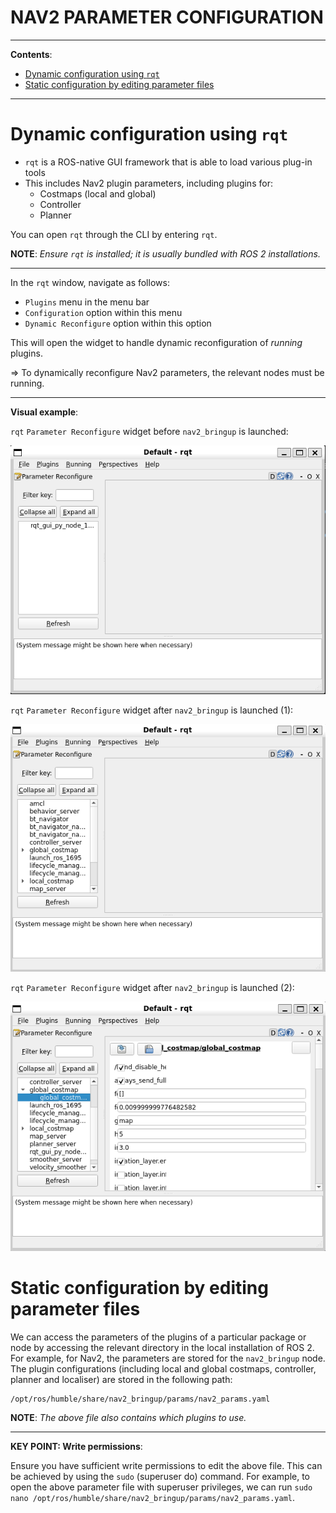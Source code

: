 <h1>NAV2 PARAMETER CONFIGURATION</h1>

---

**Contents**:

- [Dynamic configuration using `rqt`](#dynamic-configuration-using-rqt)
- [Static configuration by editing parameter files](#static-configuration-by-editing-parameter-files)

---

# Dynamic configuration using `rqt`
- `rqt` is a ROS-native GUI framework that is able to load various plug-in tools
- This includes Nav2 plugin parameters, including plugins for:
    - Costmaps (local and global)
    - Controller
    - Planner

You can open `rqt` through the CLI by entering `rqt`.

**NOTE**: *Ensure `rqt` is installed; it is usually bundled with ROS 2 installations.*

---

In the `rqt` window, navigate as follows:

- `Plugins` menu in the menu bar
- `Configuration` option within this menu
- `Dynamic Reconfigure` option within this option

This will open the widget to handle dynamic reconfiguration of *running* plugins.

=> To dynamically reconfigure Nav2 parameters, the relevant nodes must be running.

---

**Visual example**:

`rqt` `Parameter Reconfigure` widget before `nav2_bringup` is launched:

![](../media/rqt-parameter-reconfigure-widget-before-nav2-bringup-launch.png)

`rqt` `Parameter Reconfigure` widget after `nav2_bringup` is launched (1):

![](../media/rqt-parameter-reconfigure-widget-after-nav2-bringup-launch--1.png)

`rqt` `Parameter Reconfigure` widget after `nav2_bringup` is launched (2):

![](../media/rqt-parameter-reconfigure-widget-after-nav2-bringup-launch--2.png)

# Static configuration by editing parameter files
We can access the parameters of the plugins of a particular package or node by accessing the relevant directory in the local installation of ROS 2. For example, for Nav2, the parameters are stored for the `nav2_bringup` node. The plugin configurations (including local and global costmaps, controller, planner and localiser) are stored in the following path:

```
/opt/ros/humble/share/nav2_bringup/params/nav2_params.yaml
```

**NOTE**: *The above file also contains which plugins to use.*

---

**KEY POINT: Write permissions**:

Ensure you have sufficient write permissions to edit the above file. This can be achieved by using the `sudo` (superuser do) command. For example, to open the above parameter file with superuser privileges, we can run `sudo nano /opt/ros/humble/share/nav2_bringup/params/nav2_params.yaml`.